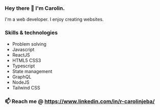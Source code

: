 ### Hey there 👋 I'm Carolin.

I'm a web developer. I enjoy creating websites.

### Skills & technologies

* Problem solving
* Javascript
* ReactJS
* HTML5 CSS3
* Typescript
* State management
* GraphQL
* NodeJS
* Tailwind CSS

### 📫 Reach me @ https://www.linkedin.com/in/r-carolinjeba/
